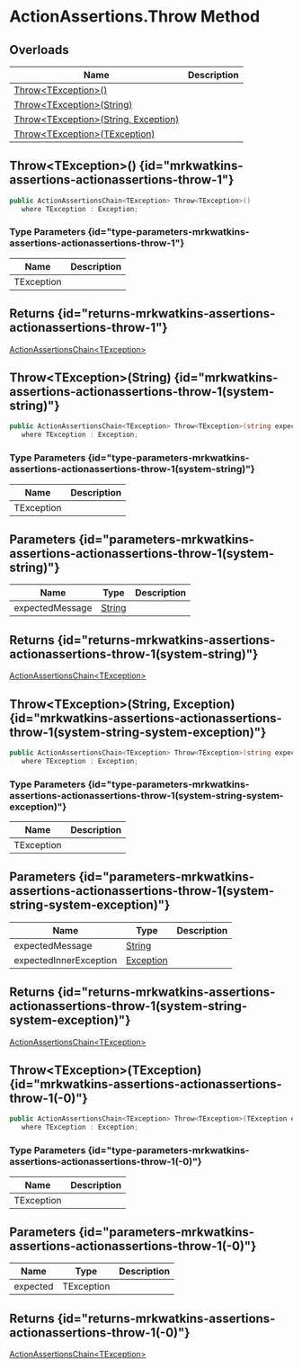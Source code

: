 # ActionAssertions.Throw Method
## Overloads

| Name | Description |
| ---- | ----------- |
| [Throw&lt;TException&gt;()](MrKWatkins.Assertions.ActionAssertions.Throw.md#mrkwatkins-assertions-actionassertions-throw-1) |  |
| [Throw&lt;TException&gt;(String)](MrKWatkins.Assertions.ActionAssertions.Throw.md#mrkwatkins-assertions-actionassertions-throw-1(system-string)) |  |
| [Throw&lt;TException&gt;(String, Exception)](MrKWatkins.Assertions.ActionAssertions.Throw.md#mrkwatkins-assertions-actionassertions-throw-1(system-string-system-exception)) |  |
| [Throw&lt;TException&gt;(TException)](MrKWatkins.Assertions.ActionAssertions.Throw.md#mrkwatkins-assertions-actionassertions-throw-1(-0)) |  |

## Throw&lt;TException&gt;() {id="mrkwatkins-assertions-actionassertions-throw-1"}

```c#
public ActionAssertionsChain<TException> Throw<TException>()
   where TException : Exception;
```

### Type Parameters {id="type-parameters-mrkwatkins-assertions-actionassertions-throw-1"}

| Name | Description |
| ---- | ----------- |
| TException |  |

## Returns {id="returns-mrkwatkins-assertions-actionassertions-throw-1"}

[ActionAssertionsChain&lt;TException&gt;](MrKWatkins.Assertions.ActionAssertionsChain-1.md)
## Throw&lt;TException&gt;(String) {id="mrkwatkins-assertions-actionassertions-throw-1(system-string)"}

```c#
public ActionAssertionsChain<TException> Throw<TException>(string expectedMessage)
   where TException : Exception;
```

### Type Parameters {id="type-parameters-mrkwatkins-assertions-actionassertions-throw-1(system-string)"}

| Name | Description |
| ---- | ----------- |
| TException |  |

## Parameters {id="parameters-mrkwatkins-assertions-actionassertions-throw-1(system-string)"}

| Name | Type | Description |
| ---- | ---- | ----------- |
| expectedMessage | [String](https://learn.microsoft.com/en-gb/dotnet/api/System.String) |  |

## Returns {id="returns-mrkwatkins-assertions-actionassertions-throw-1(system-string)"}

[ActionAssertionsChain&lt;TException&gt;](MrKWatkins.Assertions.ActionAssertionsChain-1.md)
## Throw&lt;TException&gt;(String, Exception) {id="mrkwatkins-assertions-actionassertions-throw-1(system-string-system-exception)"}

```c#
public ActionAssertionsChain<TException> Throw<TException>(string expectedMessage, Exception? expectedInnerException)
   where TException : Exception;
```

### Type Parameters {id="type-parameters-mrkwatkins-assertions-actionassertions-throw-1(system-string-system-exception)"}

| Name | Description |
| ---- | ----------- |
| TException |  |

## Parameters {id="parameters-mrkwatkins-assertions-actionassertions-throw-1(system-string-system-exception)"}

| Name | Type | Description |
| ---- | ---- | ----------- |
| expectedMessage | [String](https://learn.microsoft.com/en-gb/dotnet/api/System.String) |  |
| expectedInnerException | [Exception](https://learn.microsoft.com/en-gb/dotnet/api/System.Exception) |  |

## Returns {id="returns-mrkwatkins-assertions-actionassertions-throw-1(system-string-system-exception)"}

[ActionAssertionsChain&lt;TException&gt;](MrKWatkins.Assertions.ActionAssertionsChain-1.md)
## Throw&lt;TException&gt;(TException) {id="mrkwatkins-assertions-actionassertions-throw-1(-0)"}

```c#
public ActionAssertionsChain<TException> Throw<TException>(TException expected)
   where TException : Exception;
```

### Type Parameters {id="type-parameters-mrkwatkins-assertions-actionassertions-throw-1(-0)"}

| Name | Description |
| ---- | ----------- |
| TException |  |

## Parameters {id="parameters-mrkwatkins-assertions-actionassertions-throw-1(-0)"}

| Name | Type | Description |
| ---- | ---- | ----------- |
| expected | TException |  |

## Returns {id="returns-mrkwatkins-assertions-actionassertions-throw-1(-0)"}

[ActionAssertionsChain&lt;TException&gt;](MrKWatkins.Assertions.ActionAssertionsChain-1.md)
